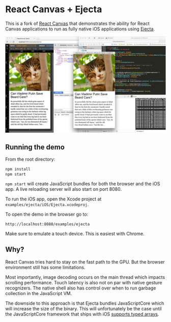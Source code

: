 # React Canvas + Ejecta

This is a fork of [React Canvas](https://github.com/flipboard/react-canvas) that demonstrates the ability for React Canvas applications to run as fully native iOS applications using [Ejecta](http://impactjs.com/ejecta).

![Ejecta Demo](examples/ejecta/ejecta_demo.png)

## Running the demo

From the root directory:

```
npm install
npm start
```

`npm start` will create JavaScript bundles for both the browser and the iOS app. A live reloading server will also start on port 8080.

To run the iOS app, open the Xcode project at `examples/ejecta/iOS/Ejecta.xcodeproj`.

To open the demo in the browser go to:
```
http://localhost:8080/examples/ejecta
```

Make sure to emulate a touch device. This is easiest with Chrome.

## Why?

React Canvas tries hard to stay on the fast path to the GPU. But the browser environment still has some limitations.

Most importantly, image decoding occurs on the main thread which impacts scrolling performance. Touch latency is also not on par with native gesture recognizers. The native shell also has control over when to run garbage collection in the JavaScript VM.

The downside to this approach is that Ejecta bundles JavaScriptCore which will increase the size of the binary. This will unfortunately be the case until the JavaScriptCore framework that ships with iOS [supports typed arrays](https://bugs.webkit.org/show_bug.cgi?id=120112).
